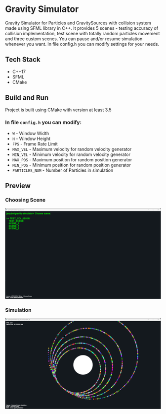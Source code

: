 # Gravity Simulator

Gravity Simulator for Particles and GravitySources with collision system made using SFML library in C++. It provides 5 scenes - testing accuracy of collision implementation, test scene with totally random particles movement and three custom scenes. You can pause and/or resume simulation whenever you want. In file config.h you can modify settings for your needs.

## Tech Stack

- C++17
- SFML
- CMake

## Build and Run

Project is built using CMake with version at least 3.5

### In file `config.h` you can modify:

- `W` - Window Width
- `H` - Window Height
- `FPS` - Frame Rate Limit
- `MAX_VEL` - Maximum velocity for random velocity generator
- `MIN_VEL` - Minimum velocity for random velocity generator
- `MAX_POS` - Maximum position for random position generator
- `MIN_POS` - Minimum position for random position generator
- `PARTICLES_NUM` - Number of Particles in simulation

## Preview

### Choosing Scene

![Choosing Scene Preview](/preview/preview_1.png)

### Simulation

![Simulation Preview](/preview/preview_2.png)

